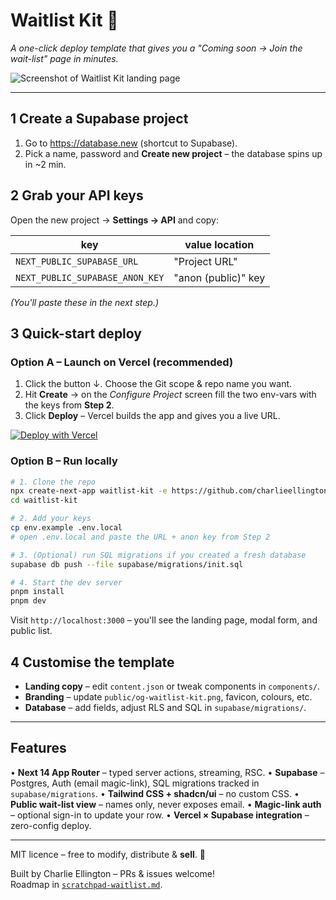 # Waitlist Kit 🚀

*A one-click deploy template that gives you a "Coming soon → Join the wait-list" page in minutes.*

![Screenshot of Waitlist Kit landing page](./public/og-waitlist-kit.png)

---

## 1  Create a Supabase project

1. Go to <https://database.new> (shortcut to Supabase).  
2. Pick a name, password and **Create new project** – the database spins up in ~2 min.

## 2  Grab your API keys

Open the new project → **Settings → API** and copy:

| key | value location |
| --- | --- |
| `NEXT_PUBLIC_SUPABASE_URL` | "Project URL" |
| `NEXT_PUBLIC_SUPABASE_ANON_KEY` | "anon (public)" key |

*(You'll paste these in the next step.)*

## 3  Quick-start deploy

### Option A – Launch on Vercel (recommended)

1. Click the button ↓. Choose the Git scope & repo name you want.  
2. Hit **Create** → on the *Configure Project* screen fill the two env-vars with the keys from **Step 2**.  
3. Click **Deploy** – Vercel builds the app and gives you a live URL.

[![Deploy with Vercel](https://vercel.com/button)](https://vercel.com/new/clone?repository-url=https%3A%2F%2Fgithub.com%2Fcharlieellington%2Fwaitlist-kit&env=NEXT_PUBLIC_SUPABASE_URL,NEXT_PUBLIC_SUPABASE_ANON_KEY&envDescription=Add+your+Supabase+project+URL+and+anon+key.&envLink=https%3A%2F%2Fsupabase.com%2Fdashboard%2Fproject%2F_%2Fsettings%2Fapi)

### Option B – Run locally

```bash
# 1. Clone the repo
npx create-next-app waitlist-kit -e https://github.com/charlieellington/waitlist-kit
cd waitlist-kit

# 2. Add your keys
cp env.example .env.local
# open .env.local and paste the URL + anon key from Step 2

# 3. (Optional) run SQL migrations if you created a fresh database
supabase db push --file supabase/migrations/init.sql

# 4. Start the dev server
pnpm install
pnpm dev
```

Visit `http://localhost:3000` – you'll see the landing page, modal form, and public list.

## 4  Customise the template

* **Landing copy** – edit `content.json` or tweak components in `components/`.
* **Branding** – update `public/og-waitlist-kit.png`, favicon, colours, etc.
* **Database** – add fields, adjust RLS and SQL in `supabase/migrations/`.

---

## Features

• **Next 14 App Router** – typed server actions, streaming, RSC.
• **Supabase** – Postgres, Auth (email magic-link), SQL migrations tracked in `supabase/migrations`.
• **Tailwind CSS + shadcn/ui** – no custom CSS.
• **Public wait-list view** – names only, never exposes email.
• **Magic-link auth** – optional sign-in to update your row.
• **Vercel × Supabase integration** – zero-config deploy.

---

MIT licence – free to modify, distribute & **sell**. 🎉

Built by Charlie Ellington – PRs & issues welcome!  
Roadmap in [`scratchpad-waitlist.md`](./energy-flow/pages/03-projects/Waitlist-app/scratchpad-waitlist.md).
